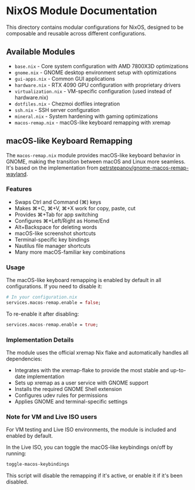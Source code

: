 # NixOS Module Documentation

This directory contains modular configurations for NixOS, designed to be composable and reusable across different configurations.

## Available Modules

- `base.nix` - Core system configuration with AMD 7800X3D optimizations
- `gnome.nix` - GNOME desktop environment setup with optimizations
- `gui-apps.nix` - Common GUI applications
- `hardware.nix` - RTX 4090 GPU configuration with proprietary drivers
- `virtualization.nix` - VM-specific configuration (used instead of hardware.nix)
- `dotfiles.nix` - Chezmoi dotfiles integration
- `ssh.nix` - SSH server configuration
- `mineral.nix` - System hardening with gaming optimizations
- `macos-remap.nix` - macOS-like keyboard remapping with xremap

## macOS-like Keyboard Remapping

The `macos-remap.nix` module provides macOS-like keyboard behavior in GNOME, making the transition between macOS and Linux more seamless. It's based on the implementation from [petrstepanov/gnome-macos-remap-wayland](https://github.com/petrstepanov/gnome-macos-remap-wayland).

### Features

- Swaps Ctrl and Command (⌘) keys
- Makes ⌘+C, ⌘+V, ⌘+X work for copy, paste, cut
- Provides ⌘+Tab for app switching
- Configures ⌘+Left/Right as Home/End
- Alt+Backspace for deleting words
- macOS-like screenshot shortcuts
- Terminal-specific key bindings
- Nautilus file manager shortcuts
- Many more macOS-familiar key combinations

### Usage

The macOS-like keyboard remapping is enabled by default in all configurations. If you need to disable it:

```nix
# In your configuration.nix
services.macos-remap.enable = false;
```

To re-enable it after disabling:

```nix
services.macos-remap.enable = true;
```

### Implementation Details

The module uses the official xremap Nix flake and automatically handles all dependencies:

- Integrates with the xremap-flake to provide the most stable and up-to-date implementation
- Sets up xremap as a user service with GNOME support
- Installs the required GNOME Shell extension
- Configures udev rules for permissions
- Applies GNOME and terminal-specific settings

### Note for VM and Live ISO users

For VM testing and Live ISO environments, the module is included and enabled by default.

In the Live ISO, you can toggle the macOS-like keybindings on/off by running:

```bash
toggle-macos-keybindings
```

This script will disable the remapping if it's active, or enable it if it's been disabled.